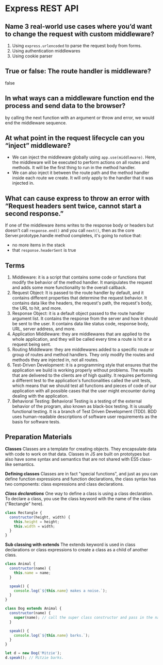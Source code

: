 # Express REST API

## Name 3 real-world use cases where you’d want to change the request with custom middleware?

1. Using `express.urlencoded` to parse the request body from forms.
2. Using authentication middlewares 
3. Using cookie parser

## True or false: The route handler is middleware?
false


## In what ways can a middleware function end the process and send data to the browser?

by calling the next function with an argument or throw and error, we would end the middleware sequence.

## At what point in the request lifecycle can you “inject” middleware?

* We can inject the middleware globally using `app.use(middleware)`. Here, the middleware will be executed to perform actions on all routes and methods. It will be the first thing to run in the method handler.
* We can also inject it between the route path and the method handler inside each route we create. It will only apply to the handler that it was injected in.

## What can cause express to throw an error with “Request headers sent twice, cannot start a second response.”

If one of the middleware items writes to the response body or headers but doesn't call `response.end()` and you call `next()`, then as the core Server.prototype.handle method completes, it's going to notice that:

* no more items in the stack
* that `response.headerSent` is true

## Terms

1. Middleware: it is a script that contains some code or functions that modify the behavior of the method handler. It manipulates the request and adds some more functionality to the overall callback.
2. Request Object: It is passed to the route handler by default, and it contains different properties that determine the request behavior. It contains data like the headers, the request's path, the request's body, the URL to hit, and more.
3. Response Object: it is a default object passed to the route handler argument list. It contains the response from the server and how it should be sent to the user. It contains data like status code, response body, URL, server address, and more.
4. Application Middleware: they are middlewares that are applied to the whole application, and they will be called every time a route is hit or a request being sent.
5. Routing Middleware: they are middlewares added to a specific route or group of routes and method handlers. They only modify the routes and methods they are injected in, not all routes.
6. Test-Driven Development: it is a programming style that ensures that the application we build is working properly without problems. The results that are delivered to the clients are of high quality. It requires performing a different test to the application's functionalities called the unit tests, which means that we should test all functions and pieces of code of our application with all possible cases that the user might encounter during dealing with the application.
7. Behavioral Testing: Behavioral Testing is a testing of the external behavior of the program, also known as black-box testing. It is usually functional testing. It is a branch of Test Driven Development (TDD). BDD uses human-readable descriptions of software user requirements as the basis for software tests.

## Preparation Materials

**Classes**
Classes are a template for creating objects. They encapsulate data with code to work on that data. Classes in JS are built on prototypes but also have some syntax and semantics that are not shared with ES5 class-like semantics.

**Defining classes**
Classes are in fact "special functions", and just as you can define function expressions and function declarations, the class syntax has two components: class expressions and class declarations.


***Class declarations***
One way to define a class is using a class declaration. To declare a class, you use the class keyword with the name of the class ("Rectangle" here).

```js
class Rectangle {
  constructor(height, width) {
    this.height = height;
    this.width = width;
  }
}
```
**Sub classing with extends**
The extends keyword is used in class declarations or class expressions to create a class as a child of another class.
```js
class Animal {
  constructor(name) {
    this.name = name;
  }

  speak() {
    console.log(`${this.name} makes a noise.`);
  }
}

class Dog extends Animal {
  constructor(name) {
    super(name); // call the super class constructor and pass in the name parameter
  }

  speak() {
    console.log(`${this.name} barks.`);
  }
}

let d = new Dog('Mitzie');
d.speak(); // Mitzie barks.
```

